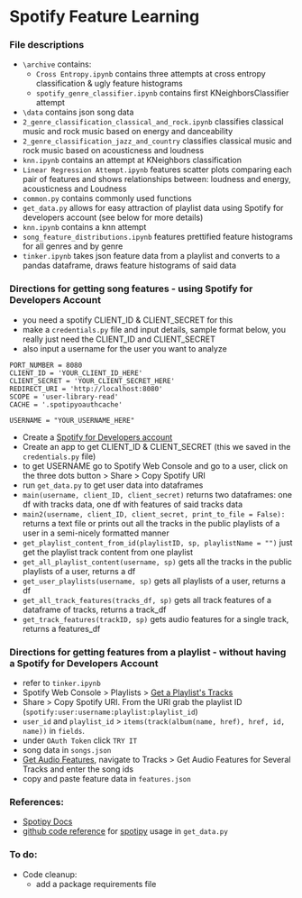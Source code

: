 # Spotify Feature Learning
### File descriptions
- `\archive` contains:
    - `Cross Entropy.ipynb` contains three attempts at cross entropy classification & ugly feature histograms
    - `spotify_genre_classifier.ipynb` contains first KNeighborsClassifier attempt
- `\data` contains json song data
- `2_genre_classification_classical_and_rock.ipynb` classifies classical music and rock music based on energy and danceability
- `2_genre_classification_jazz_and_country` classifies classical music and rock music based on acousticness and loudness
- `knn.ipynb` contains an attempt at KNeighbors classification
- `Linear Regression Attempt.ipynb` features scatter plots comparing each pair of features and shows relationships between: loudness and energy, acousticness and Loudness
- `common.py` contains commonly used functions
- `get_data.py` allows for easy attraction of playlist data using Spotify for developers account (see below for more details)
- `knn.ipynb` contains a knn attempt
- `song_feature_distributions.ipynb` features prettified feature histograms for all genres and by genre
- `tinker.ipynb` takes json feature data from a playlist and converts to a pandas dataframe, draws feature histograms of said data


### Directions for getting song features - using Spotify for Developers Account
- you need a spotify CLIENT_ID & CLIENT_SECRET for this
- make a `credentials.py` file and input details, sample format below, you really just need the CLIENT_ID and CLIENT_SECRET
- also input a username for the user you want to analyze
```
PORT_NUMBER = 8080
CLIENT_ID = 'YOUR_CLIENT_ID_HERE'
CLIENT_SECRET = 'YOUR_CLIENT_SECRET_HERE'
REDIRECT_URI = 'http://localhost:8080'
SCOPE = 'user-library-read'
CACHE = '.spotipyoauthcache'

USERNAME = "YOUR_USERNAME_HERE"
```
- Create a [Spotify for Developers account](https://developer.spotify.com/)
- Create an app to get CLIENT_ID & CLIENT_SECRET (this we saved in the `credentials.py` file)
- to get USERNAME go to Spotify Web Console and go to a user, click on the three dots button > Share > Copy Spotify URI 
- run `get_data.py` to get user data into dataframes
- `main(username, client_ID, client_secret)` returns two dataframes: one df with tracks data, one df with features of said tracks data
- `main2(username, client_ID, client_secret, print_to_file = False):` returns a text file or prints out all the tracks in the public playlists of a user in a semi-nicely formatted manner
- `get_playlist_content_from_id(playlistID, sp, playlistName = "")` just get the playlist track content from one playlist
- `get_all_playlist_content(username, sp)` gets all the tracks in the public playlists of a user, returns a df
- `get_user_playlists(username, sp)` gets all playlists of a user, returns a df
- `get_all_track_features(tracks_df, sp)` gets all track features of a dataframe of tracks, returns a track_df
- `get_track_features(trackID, sp)` gets audio features for a single track, returns a features_df


### Directions for getting features from a playlist - without having a Spotify for Developers Account
- refer to `tinker.ipynb`
- Spotify Web Console > Playlists > [Get a Playlist's Tracks](https://developer.spotify.com/console/get-playlist-tracks/)
- Share > Copy Spotify URI. From the URI grab the playlist ID (`spotify:user:username:playlist:playlist_id`)
- `user_id` and `playlist_id` > `items(track(album(name, href), href, id, name))` in `fields`.
- under `OAuth Token` click `TRY IT` 
- song data in  `songs.json`
- [Get Audio Features](https://beta.developer.spotify.com/console/get-audio-features-several-tracks/), navigate to Tracks > Get Audio Features for Several Tracks and enter the song ids
- copy and paste feature data in `features.json`


### References:
- [Spotipy Docs](https://spotipy.readthedocs.io/en/latest/)
- [github code reference](https://github.com/juandes/spotify-audio-features-data-experiment/blob/master/get_data.py) for [spotipy](https://spotipy.readthedocs.io/en/latest/) usage in `get_data.py`

### To do:
- Code cleanup:
    - add a package requirements file